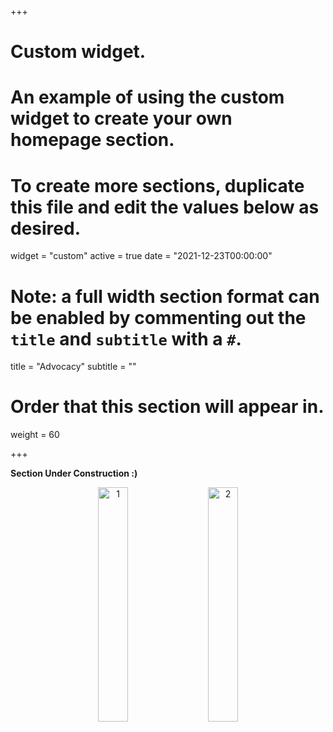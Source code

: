 +++
# Custom widget.
# An example of using the custom widget to create your own homepage section.
# To create more sections, duplicate this file and edit the values below as desired.
widget = "custom"
active = true
date = "2021-12-23T00:00:00"

# Note: a full width section format can be enabled by commenting out the `title` and `subtitle` with a `#`.
title = "Advocacy"
subtitle = ""

# Order that this section will appear in.
weight = 60

+++

<b>Section Under Construction :)</b>

 <p align="center">
  <img alt="1" src="https://imgur.com/zvszMkm.jpg" width="31%">
&nbsp; &nbsp; 
  <img alt="2" src="https://imgur.com/MP2eTsx.jpg" width="31%">
</p>
